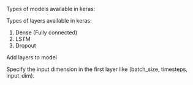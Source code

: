 Types of models available in keras:

Types of layers available in keras:
  1. Dense (Fully connected)
  2. LSTM 
  3. Dropout

Add layers to model

Specify the input dimension in the first layer like (batch_size, timesteps, input_dim).

